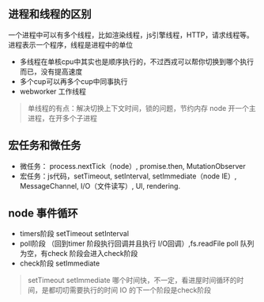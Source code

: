 ## 进程和线程的区别
一个进程中可以有多个线程，比如渲染线程，js引擎线程，HTTP，请求线程等。进程表示一个程序，线程是进程中的单位

- 多线程在单核cpu中其实也是顺序执行的，不过西戎可以帮你切换到哪个执行而已，没有提高速度
- 多个cup可以再多个cup中同事执行
- webworker 工作线程

> 单线程的有点：解决切换上下文时间，锁的问题，节约内存
> node 开一个主进程，在开多个子进程

## 宏任务和微任务
- 微任务： process.nextTick（node）, promise.then, MutationObserver
- 宏任务：js代码，setTimeout, setInterval, setImmediate（node IE）, MessageChannel, I/O（文件读写）, UI, rendering.

## node 事件循环
- timers阶段 setTimeout setInterval
- poll阶段 （回到timer 阶段执行回调并且执行 I/O回调）,fs.readFile
    poll 队列为空，有check 阶段会进入check阶段
- check阶段 setImmediate

> setTimeout setImmediate 哪个时间快，不一定，看进屋时间循环的时间，是都叨叨需要执行的时间
> IO 的下一个阶段是check阶段


